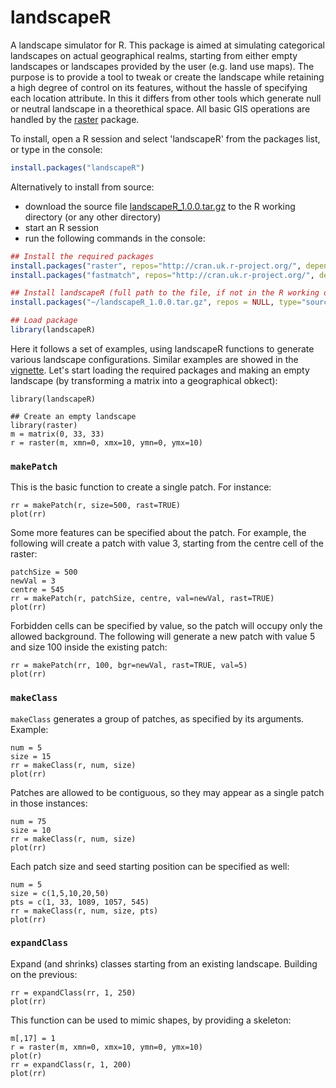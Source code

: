 # landscapeR
A landscape simulator for R. 
This package is aimed at simulating categorical landscapes on actual geographical realms, starting from either empty landscapes or landscapes provided by the user (e.g. land use maps). The purpose is to provide a tool to tweak or create the landscape while retaining a high degree of control on its features, without the hassle of specifying each location attribute. In this it differs from other tools which generate null or neutral landscape in a theorethical space. All basic GIS operations are handled by the [raster](https://cran.r-project.org/web/packages/raster/index.html) package.

To install, open a R session and select 'landscapeR' from the packages list, or type in the console:
```r
install.packages("landscapeR")
```

Alternatively to install from source:
- download the source file [landscapeR_1.0.0.tar.gz](https://github.com/dariomasante/landscapeR/blob/master/landscapeR_1.0.0.tar.gz?raw=true) to the R working directory (or any other directory)
- start an R session
- run the following commands in the console:
``` r
## Install the required packages 
install.packages("raster", repos="http://cran.uk.r-project.org/", dependencies=T, clean=T)
install.packages("fastmatch", repos="http://cran.uk.r-project.org/", dependencies=T, clean=T)

## Install landscapeR (full path to the file, if not in the R working directory)
install.packages("~/landscapeR_1.0.0.tar.gz", repos = NULL, type="source")

## Load package
library(landscapeR)
```

Here it follows a set of examples, using landscapeR functions to generate various landscape configurations. 
Similar examples are showed in the [vignette](http://htmlpreview.github.com/?https://github.com/dariomasante/landscapeR/blob/master/landscapeR.html).
Let's start loading the required packages and making an empty landscape (by transforming a matrix into a geographical obkect):
```{r, message=FALSE, warning=FALSE}
library(landscapeR)

## Create an empty landscape
library(raster)
m = matrix(0, 33, 33)
r = raster(m, xmn=0, xmx=10, ymn=0, ymx=10)
```

### `makePatch`
This is the basic function to create a single patch. For instance:
```{r, eval=FALSE}
rr = makePatch(r, size=500, rast=TRUE)
plot(rr)
```

Some more features can be specified about the patch. For example, the following will create a patch with value 3, starting from the centre cell of the raster:
```{r}
patchSize = 500
newVal = 3
centre = 545
rr = makePatch(r, patchSize, centre, val=newVal, rast=TRUE)
plot(rr)
```

Forbidden cells can be specified by value, so the patch will occupy only the allowed background. The following will generate a new patch with value 5 and size 100 inside the existing patch:
```{r, warning=FALSE}
rr = makePatch(rr, 100, bgr=newVal, rast=TRUE, val=5)
plot(rr)
```

### `makeClass`
`makeClass` generates a group of patches, as specified by its arguments. Example:
```{r, warning=FALSE}
num = 5
size = 15
rr = makeClass(r, num, size)
plot(rr)
```

Patches are allowed to be contiguous, so they may appear as a single patch in those instances:
```{r, warning=FALSE}
num = 75
size = 10
rr = makeClass(r, num, size)
plot(rr)
```

Each patch size and seed starting position can be specified as well:
```{r}
num = 5
size = c(1,5,10,20,50)
pts = c(1, 33, 1089, 1057, 545)
rr = makeClass(r, num, size, pts)
plot(rr)
```

### `expandClass`
Expand (and shrinks) classes starting from an existing landscape. Building on the previous:
```{r}
rr = expandClass(rr, 1, 250)
plot(rr)
```

This function can be used to mimic shapes, by providing a skeleton:
```{r}
m[,17] = 1
r = raster(m, xmn=0, xmx=10, ymn=0, ymx=10)
plot(r)
rr = expandClass(r, 1, 200)
plot(rr)
```

